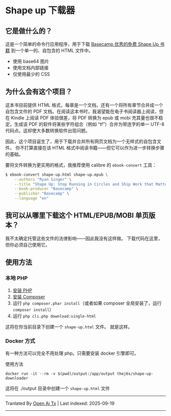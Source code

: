 # Shape up 下载器

## 它是做什么的？
这是一个简单的命令行应用程序，用于下载 [Basecamp 优秀的免费 Shape Up 书籍](https://basecamp.com/shapeup)
到一个单一的、自包含的 HTML 文件中。
* 使用 base64 图片
* 使用文档内部链接
* 仅使用最少的 CSS

## 为什么会有这个项目？
这本书目前提供 HTML 格式，每章是一个文档，还有一个将所有章节合并成一个自包含文件的 PDF 文档。在阅读这本书时，我渴望能在电子书阅读器上阅读，但在 Kindle 上阅读 PDF 体验很差，将 PDF 转换为 epub 或 mobi 充其量也很不稳定。生成该 PDF 的软件将某些字符组合（例如 “tf”）合并为带连字的单一 UTF-8 代码点。这却使大多数转换软件出现问题。

因此，这个项目诞生了，用于下载并合并所有网页文档为一个无样式的自包含文件。
你不打算直接在该 HTML 格式中阅读书籍——但它可以作为进一步转换步骤的基础。

要将文件转换为更实用的格式，我推荐使用 calibre 的 `ebook-convert` 工具：




```bash
$ ebook-convert shape-up.html shape-up.epub \
    --authors "Ryan Singer" \
    --title "Shape Up: Stop Running in Circles and Ship Work that Matters" \
    --book-producer "Basecamp" \
    --publisher "Basecamp" \
    --language "en"
```
## 我可以从哪里下载这个 HTML/EPUB/MOBI 单页版本？
我不太确定托管这些文件的法律影响——因此我没有这样做。
下载代码在这里，但你必须自己使用它。

## 使用方法
### 本地 PHP

1. [安装 PHP](https://www.php.net/manual/en/install.php)
2. [安装 Composer](https://getcomposer.org/download/)
3. 运行 `php composer.phar install`（或者如果 composer 全局安装了，运行 `composer install`）
4. 运行 `php cli.php download:single-html`

这将在你当前目录下创建一个 `shape-up.html` 文件。
就是这样。

### Docker 方式

有一种方法可以完全不用处理 php。只需要安装 docker 引擎即可。

使用方法

```
docker run -it --rm -v $(pwd)/output:/app/output thej6s/shape-up-downloader

```
这将在 ./output 目录中创建一个 `shape-up.html` 文件


---

Tranlated By [Open Ai Tx](https://github.com/OpenAiTx/OpenAiTx) | Last indexed: 2025-09-19

---